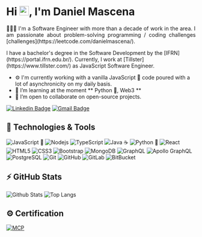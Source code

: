 <h1 align = "justify"> Hi <img src="https://media.giphy.com/media/hvRJCLFzcasrR4ia7z/giphy.gif" width="25px">, I'm Daniel Mascena</h1>
<p align = "justify">👨🏻‍💻 I'm a Software Engineer with more than a decade of work in the area. I am passionate about problem-solving programming / coding challenges [challenges](https://leetcode.com/danielmascena/).</p>

<p>I have a bachelor's degree in the Software Development by the [IFRN](https://portal.ifrn.edu.br/). Currently, I work at [Tillster](https://www.tillster.com/) as JavaScript Software Engineer.</p>


- ⚙️ I'm currently working with a vanilla JavaScript 🦏 code poured with a lot of asynchronicity on my daily basis.
- 🌱 I’m learning at the moment ** Python 🐍, Web3 **
- 👯 I’m open to collaborate on open-source projects.

[![Linkedin Badge](https://img.shields.io/badge/-danielmascena-blue?style=flat-square&logo=Linkedin&logoColor=white&link=https://www.linkedin.com/in/danielmascena/)](https://www.linkedin.com/in/danielmascena/)
[![Gmail Badge](https://img.shields.io/badge/-danielmascena@gmail.com-c14438?style=flat-square&logo=Gmail&logoColor=white&link=mailto:danielmascena@gmail.com)](mailto:danielmascena@gmail.com)

## 🚀 Technologies & Tools

![JavaScript 🦏](https://img.shields.io/badge/-JavaScript-black?style=flat-square&logo=javascript)
![Nodejs](https://img.shields.io/badge/-Nodejs-black?style=flat-square&logo=Node.js)
![TypeScript](https://img.shields.io/badge/-TypeScript-black?style=flat-square&logo=typescript)
![Java ☕️](https://img.shields.io/badge/-Java-007ACC?style=flat-square&logo=java)
![Python 🐍](https://img.shields.io/badge/-Python-black?style=flat-square&logo=python)
![React](https://img.shields.io/badge/-React-black?style=flat-square&logo=react)
![HTML5](https://img.shields.io/badge/-HTML5-E34F26?style=flat-square&logo=html5&logoColor=white)
![CSS3](https://img.shields.io/badge/-CSS3-1572B6?style=flat-square&logo=css3)
![Bootstrap](https://img.shields.io/badge/-Bootstrap-563D7C?style=flat-square&logo=bootstrap)
![MongoDB](https://img.shields.io/badge/-MongoDB-black?style=flat-square&logo=mongodb)
![GraphQL](https://img.shields.io/badge/-GraphQL-E10098?style=flat-square&logo=graphql)
![Apollo GraphQL](https://img.shields.io/badge/-Apollo%20GraphQL-311C87?style=flat-square&logo=apollo-graphql)
![PostgreSQL](https://img.shields.io/badge/-PostgreSQL-336791?style=flat-square&logo=postgresql)
![Git](https://img.shields.io/badge/-Git-black?style=flat-square&logo=git)
![GitHub](https://img.shields.io/badge/-GitHub-181717?style=flat-square&logo=github)
![GitLab](https://img.shields.io/badge/-GitLab-FCA121?style=flat-square&logo=gitlab)
![BitBucket](https://img.shields.io/badge/-BitBucket-darkblue?style=flat-square&logo=bitbucket)

## ⚡ GitHub Stats

![Github Stats](https://github-readme-stats.vercel.app/api?username=danielmascena&show_icons=true&count_private=true&show_icons=true&include_all_commits=true)
![Top Langs](https://github-readme-stats.vercel.app/api/top-langs/?username=danielmascena&hide=TeX&layout=compact)

## ⚙️ Certification
[![MCP](https://images.credly.com/size/680x680/images/84f513e4-256d-4aa0-a29d-973bcb39d87a/Programming_in_HTML5_with_JavaScript_and_Css3-01.png)](https://www.credly.com/badges/6c7b2fec-501c-4c18-8514-0eca04436369)
